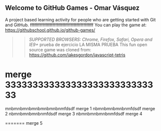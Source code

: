 ## Welcome to GitHub Games - Omar Vásquez

A project based learning activity for people who are getting started with Git and GitHub.
fffffffffffffffffffffffffffffffffffffffffffff
You can play the game at: https://githubschool.github.io/github-games/

>> _*SUPPORTED BROWSERS*: Chrome, Firefox, Safari, Opera and IE9+_ prueba de ejercicio
LA MISMA PRUEBA
This fun open source game was cloned from: https://github.com/jakesgordon/javascript-tetris


merge 33333333333333333333333333333
=======

mnbmnbmnbmnbmnbmnbnmfdsdf
merge 1
nbmnbmnbmnbnmfdsdf
merge 2
nbmnbmnbmnbnmfdsdf
merge 3
nbmnbmnbmnbnmfdsdf
merge 4

=======
merge 5

